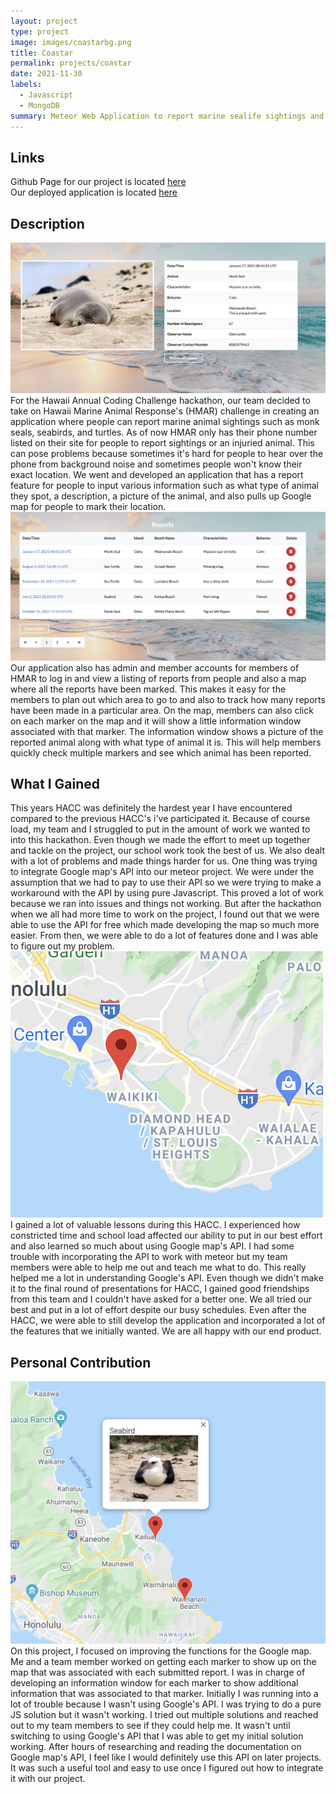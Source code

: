 ```yaml
---
layout: project
type: project
image: images/coastarbg.png
title: Coastar
permalink: projects/coastar
date: 2021-11-30
labels:
  - Javascript
  - MongoDB
summary: Meteor Web Application to report marine sealife sightings and injuries in Hawaii
---
```


## Links 

Github Page for our project is located [here](https://github.com/HACC2021/Big-Brain-Coders) <br />
Our deployed application is located [here](https://coastar491.meteorapp.com/#/)

## Description
<img class="ui medium right floated rounded image" src="/images/reportseal.png">
For the Hawaii Annual Coding Challenge hackathon, our team decided to take on Hawaii Marine Animal Response's (HMAR) challenge in creating an application where people can report marine animal sightings such as monk seals, seabirds, and turtles. As of now HMAR only has their phone number listed on their site for people to report sightings or an injuried animal. This can pose problems because sometimes it's hard for people to hear over the phone from background noise and sometimes people won't know their exact location. We went and developed an application that has a report feature for people to input various information such as what type of animal they spot, a description, a picture of the animal, and also pulls up Google map for people to mark their location.   
<img class="ui medium left floated rounded image" src="/images/listreports.png">
Our application also has admin and member accounts for members of HMAR to log in and view a listing of reports from people and also a map where all the reports have been marked. This makes it easy for the members to plan out which area to go to and also to track how many reports have been made in a particular area. On the map, members can also click on each marker on the map and it will show a little information window associated with that marker. The information window shows a picture of the reported animal along with what type of animal it is. This will help members quickly check multiple markers and see which animal has been reported. 

## What I Gained
This years HACC was definitely the hardest year I have encountered compared to the previous HACC's i've participated it. Because of course load, my team and I struggled to put in the amount of work we wanted to into this hackathon. Even though we made the effort to meet up together and tackle on the project, our school work took the best of us. We also dealt with a lot of problems and made things harder for us. One thing was trying to integrate Google map's API into our meteor project. We were under the assumption that we had to pay to use their API so we were trying to make a workaround with the API by using pure Javascript. This proved a lot of work because we ran into issues and things not working. But after the hackathon when we all had more time to work on the project, I found out that we were able to use the API for free which made developing the map so much more easier. From then, we were able to do a lot of features done and I was able to figure out my problem.
<img class="ui medium right floated rounded image" src="/images/marker.png"> I gained a lot of valuable lessons during this HACC. I experienced how constricted time and school load affected our ability to put in our best effort and also learned so much about using Google map's API. I had some trouble with incorporating the API to work with meteor but my team members were able to help me out and teach me what to do. This really helped me a lot in understanding Google's API. Even though we didn't make it to the final round of presentations for HACC, I gained good friendships from this team and I couldn't have asked for a better one. We all tried our best and put in a lot of effort despite our busy schedules. Even after the HACC, we were able to still develop the application and incorporated a lot of the features that we initially wanted. We are all happy with our end product.

## Personal Contribution
<img class="ui medium left floated rounded image" src="/images/markerinfo.png">
On this project, I focused on improving the functions for the Google map. Me and a team member worked on getting each marker to show up on the map that was associated with each submitted report. I was in charge of developing an information window for each marker to show additional information that was associated to that marker. Initially I was running into a lot of trouble because I wasn't using Google's API. I was trying to do a pure JS solution but it wasn't working. I tried out multiple solutions and reached out to my team members to see if they could help me. It wasn't until switching to using Google's API that I was able to get my initial solution working. After hours of researching and reading the documentation on Google map's API, I feel like I would definitely use this API on later projects. It was such a useful tool and easy to use once I figured out how to integrate it with our project. 

